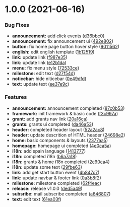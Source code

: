 # 1.0.0 (2021-06-16)


### Bug Fixes

* **announcement:** add click events ([d36bbc0](https://github.com/kucoin-community-chain/kcc-homepage/commit/d36bbc0001b561a0045b9a8e61fffb70a714462c))
* **announcement:** fix announcement ui ([492e802](https://github.com/kucoin-community-chain/kcc-homepage/commit/492e802c6070d48d4e64e689d9db6adab1abd8ae))
* **button:** fix home page button hover style ([9011562](https://github.com/kucoin-community-chain/kcc-homepage/commit/9011562f1b6313cf7d741206405821ddc7a9c0bf))
* **english:** edit english template ([1b12519](https://github.com/kucoin-community-chain/kcc-homepage/commit/1b12519e9293cd2dc17fb998368bbafdd70b12ef))
* **link:** update link ([f987e35](https://github.com/kucoin-community-chain/kcc-homepage/commit/f987e35863e3a87d9420eb9ad1bd070cf79fc4de))
* **link:** update link ([e12b1da](https://github.com/kucoin-community-chain/kcc-homepage/commit/e12b1dad3fa3210506ebba32df23a38b4ddd4e56))
* **menu:** fix menu style ([72533ce](https://github.com/kucoin-community-chain/kcc-homepage/commit/72533cea19d8b6700656d5e812b510eea390db98))
* **milestone:** edit text ([d27f54d](https://github.com/kucoin-community-chain/kcc-homepage/commit/d27f54df163094da8c222c8e480f1f8ec5d156ab))
* **noticebar:** hide niticebar ([0e49dfd](https://github.com/kucoin-community-chain/kcc-homepage/commit/0e49dfd6ce10e76dbf6bf9b63623ebf5206e579a))
* **text:** update text ([ee37e9c](https://github.com/kucoin-community-chain/kcc-homepage/commit/ee37e9c210cf963744a42c4d8d421d635640d65c))


### Features

* **announcement:** announcement completed ([87c0b53](https://github.com/kucoin-community-chain/kcc-homepage/commit/87c0b534ba83e8b8c833da683ebd26501256a3a5))
* **framework:** init framework & basic code ([f3c997a](https://github.com/kucoin-community-chain/kcc-homepage/commit/f3c997aa5ae869cecda929d06fbb77e33fefa27f))
* **grant:** add grants nav link ([20a16ca](https://github.com/kucoin-community-chain/kcc-homepage/commit/20a16ca4d2ad9ac4566714bb11471cb9f1d5165e))
* **grants:** grants ui completed ([da46a53](https://github.com/kucoin-community-chain/kcc-homepage/commit/da46a53d990ca993a5c25b486d91465e45406fdf))
* **header:** completed header layout ([52a2ac8](https://github.com/kucoin-community-chain/kcc-homepage/commit/52a2ac8841ccdd6600a49d2267ab9476eb9d7bc1))
* **header:** update descrition of HTML header ([24698e2](https://github.com/kucoin-community-chain/kcc-homepage/commit/24698e28884b3eee5e93f5368d80fd614a32a710))
* **home:** basic components & layouts ([2377aa5](https://github.com/kucoin-community-chain/kcc-homepage/commit/2377aa5f1ab5d541067cbe0d27118dd86879fdee))
* **homepage:** homepage ui completed ([4e0ca5a](https://github.com/kucoin-community-chain/kcc-homepage/commit/4e0ca5ac11e24572d3497442a40247610bce5abe))
* **i18n:** add spain language ([1413777](https://github.com/kucoin-community-chain/kcc-homepage/commit/14137770dcf17b33f37717cf18c3acf9e75ebbde))
* **i18n:** completed i18n ([b6a7a18](https://github.com/kucoin-community-chain/kcc-homepage/commit/b6a7a18191c5590228972727a72e9079447445e1))
* **i18n:** grants & home  i18n completed ([2c90ca4](https://github.com/kucoin-community-chain/kcc-homepage/commit/2c90ca477bb96d2ef5bd72886df8b93c98f86894))
* **i18n:** update some text ([29fbe63](https://github.com/kucoin-community-chain/kcc-homepage/commit/29fbe63652ce6ba02ca49161d20969d7e29c9452))
* **link:** add get start button event ([4b847c7](https://github.com/kucoin-community-chain/kcc-homepage/commit/4b847c756c07a93ff61bf2e4ff39ff52d997db8f))
* **link:** update navbar & footer link ([0a3b8f2](https://github.com/kucoin-community-chain/kcc-homepage/commit/0a3b8f28f2b7453b416fe0d6e1b528998d7277fd))
* **milestone:** milestone completed ([62f4eac](https://github.com/kucoin-community-chain/kcc-homepage/commit/62f4eac8b67ced63755188cef026f3bf89d112b5))
* **release:** release v1.0.0 ([ded5a49](https://github.com/kucoin-community-chain/kcc-homepage/commit/ded5a49f5e31e7e8fee9b77c2f5ae79b21e82b73))
* **subsribe:** mail subscribe completed ([a646807](https://github.com/kucoin-community-chain/kcc-homepage/commit/a646807531a602067ede28491aadba37dc9a330d))
* **text:** edit text ([61ea03f](https://github.com/kucoin-community-chain/kcc-homepage/commit/61ea03f85ba569eb02aa606fd29364423f8372b8))



